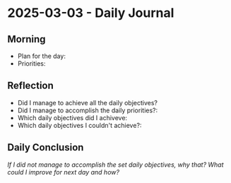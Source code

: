 # 2025-03-03 - Daily Journal

## Morning
- Plan for the day:
- Priorities:

## Reflection
- Did I manage to achieve all the daily objectives?
- Did I manage to accomplish the daily priorities?:
- Which daily objectives did I achiveve:
- Which daily objectives I couldn't achieve?:

## Daily Conclusion
*If I did not manage to accomplish the set daily objectives, why that?*
*What could I improve for next day and how?* 
